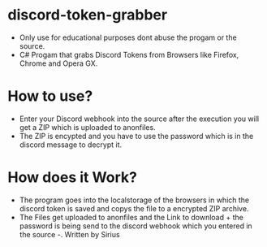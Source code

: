 # discord-token-grabber
- Only use for educational purposes dont abuse the progam or the source.
- C# Progam that grabs Discord Tokens from Browsers like Firefox, Chrome and Opera GX.
# How to use?
- Enter your Discord webhook into the source after the execution you will get a ZIP which is uploaded to anonfiles.
- The ZIP is encypted and you have to use the password which is in the discord message to decrypt it.

# How does it Work?
- The program goes into the localstorage of the browsers in which the discord token is saved and copys the file to a encrypted ZIP archive.
- The Files get uploaded to anonfiles and the Link to download + the password is being send to the discord webhook which you entered in the source
-.
Written by Sirius 
